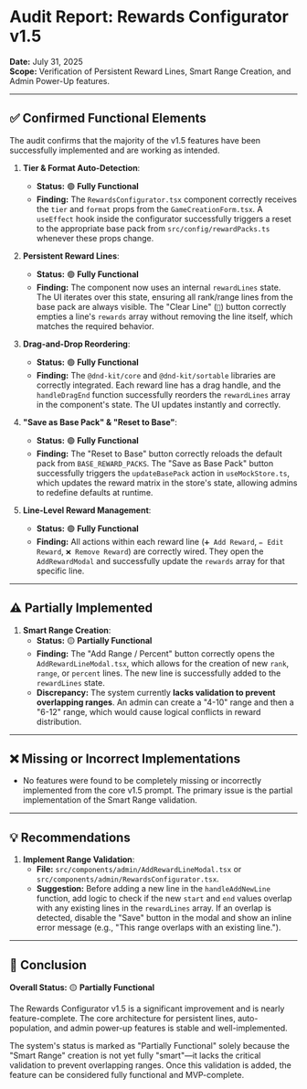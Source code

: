 # Audit Report: Rewards Configurator v1.5

**Date:** July 31, 2025  
**Scope:** Verification of Persistent Reward Lines, Smart Range Creation, and Admin Power-Up features.

---

## ✅ Confirmed Functional Elements

The audit confirms that the majority of the v1.5 features have been successfully implemented and are working as intended.

1.  **Tier & Format Auto-Detection**:
    - **Status:** 🟢 **Fully Functional**
    - **Finding:** The `RewardsConfigurator.tsx` component correctly receives the `tier` and `format` props from the `GameCreationForm.tsx`. A `useEffect` hook inside the configurator successfully triggers a reset to the appropriate base pack from `src/config/rewardPacks.ts` whenever these props change.

2.  **Persistent Reward Lines**:
    - **Status:** 🟢 **Fully Functional**
    - **Finding:** The component now uses an internal `rewardLines` state. The UI iterates over this state, ensuring all rank/range lines from the base pack are always visible. The "Clear Line" (`🧹`) button correctly empties a line's `rewards` array without removing the line itself, which matches the required behavior.

3.  **Drag-and-Drop Reordering**:
    - **Status:** 🟢 **Fully Functional**
    - **Finding:** The `@dnd-kit/core` and `@dnd-kit/sortable` libraries are correctly integrated. Each reward line has a drag handle, and the `handleDragEnd` function successfully reorders the `rewardLines` array in the component's state. The UI updates instantly and correctly.

4.  **"Save as Base Pack" & "Reset to Base"**:
    - **Status:** 🟢 **Fully Functional**
    - **Finding:** The "Reset to Base" button correctly reloads the default pack from `BASE_REWARD_PACKS`. The "Save as Base Pack" button successfully triggers the `updateBasePack` action in `useMockStore.ts`, which updates the reward matrix in the store's state, allowing admins to redefine defaults at runtime.

5.  **Line-Level Reward Management**:
    - **Status:** 🟢 **Fully Functional**
    - **Finding:** All actions within each reward line (`➕ Add Reward`, `✏️ Edit Reward`, `❌ Remove Reward`) are correctly wired. They open the `AddRewardModal` and successfully update the `rewards` array for that specific line.

---

## ⚠️ Partially Implemented

1.  **Smart Range Creation**:
    - **Status:** 🟡 **Partially Functional**
    - **Finding:** The "Add Range / Percent" button correctly opens the `AddRewardLineModal.tsx`, which allows for the creation of new `rank`, `range`, or `percent` lines. The new line is successfully added to the `rewardLines` state.
    - **Discrepancy:** The system currently **lacks validation to prevent overlapping ranges**. An admin can create a "4-10" range and then a "6-12" range, which would cause logical conflicts in reward distribution.

---

## ❌ Missing or Incorrect Implementations

- No features were found to be completely missing or incorrectly implemented from the core v1.5 prompt. The primary issue is the partial implementation of the Smart Range validation.

---

## 💡 Recommendations

1.  **Implement Range Validation**:
    - **File:** `src/components/admin/AddRewardLineModal.tsx` or `src/components/admin/RewardsConfigurator.tsx`.
    - **Suggestion:** Before adding a new line in the `handleAddNewLine` function, add logic to check if the new `start` and `end` values overlap with any existing lines in the `rewardLines` array. If an overlap is detected, disable the "Save" button in the modal and show an inline error message (e.g., "This range overlaps with an existing line.").

---

## 🏁 Conclusion

**Overall Status:** 🟡 **Partially Functional**

The Rewards Configurator v1.5 is a significant improvement and is nearly feature-complete. The core architecture for persistent lines, auto-population, and admin power-up features is stable and well-implemented.

The system's status is marked as "Partially Functional" solely because the "Smart Range" creation is not yet fully "smart"—it lacks the critical validation to prevent overlapping ranges. Once this validation is added, the feature can be considered fully functional and MVP-complete.
